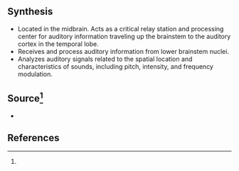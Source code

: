 ## Synthesis
- Located in the midbrain. Acts as a critical relay station and processing center for auditory information traveling up the brainstem to the auditory cortex in the temporal lobe.
- Receives and process auditory information from lower brainstem nuclei.
- Analyzes auditory signals related to the spatial location and characteristics of sounds, including pitch, intensity, and frequency modulation. 
## Source[^1]
- 
## References

[^1]: